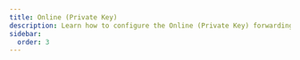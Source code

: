 ```yaml
---
title: Online (Private Key)
description: Learn how to configure the Online (Private Key) forwarding.
sidebar:
  order: 3
---
```

